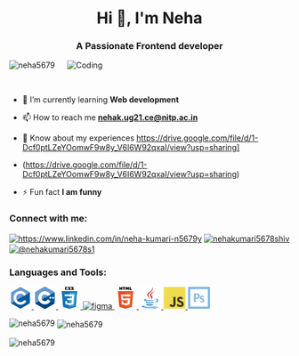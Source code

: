 
<h1 align="center">Hi 👋, I'm Neha</h1>
<h3 align="center">A Passionate Frontend developer</h3>

<img align="right" alt="Coding" width="400"  src="https://i.pinimg.com/originals/e7/26/c7/e726c74ac081eed50feee1433d12c998.gif" >



<p align="left"> <img src="https://komarev.com/ghpvc/?username=neha5679&label=Profile%20views&color=0e75b6&style=flat" alt="neha5679" /> </p>

<p align="left"> <a href="https://twitter.com/" target="blank"><img src="https://img.shields.io/twitter/follow/?logo=twitter&style=for-the-badge" alt="" /></a> </p>

- 🌱 I’m currently learning **Web development**

- 📫 How to reach me **nehak.ug21.ce@nitp.ac.in**

- 📄 Know about my experiences https://drive.google.com/file/d/1-Dcf0ptLZeYOomwF9w8y_V6I6W92qxaI/view?usp=sharing]
- (https://drive.google.com/file/d/1-Dcf0ptLZeYOomwF9w8y_V6I6W92qxaI/view?usp=sharing)

- ⚡ Fun fact **I am funny**

<h3 align="left">Connect with me:</h3>
<p align="left">
<a href="https://linkedin.com/in/https://www.linkedin.com/in/neha-kumari-n5679y" target="blank"><img align="center" src="https://raw.githubusercontent.com/rahuldkjain/github-profile-readme-generator/master/src/images/icons/Social/linked-in-alt.svg" alt="https://www.linkedin.com/in/neha-kumari-n5679y" height="30" width="40" /></a>
<a href="https://www.leetcode.com/nehakumari5678shiv" target="blank"><img align="center" src="https://raw.githubusercontent.com/rahuldkjain/github-profile-readme-generator/master/src/images/icons/Social/leet-code.svg" alt="nehakumari5678shiv" height="30" width="40" /></a>
<a href="https://www.hackerearth.com/@nehakumari5678s1" target="blank"><img align="center" src="https://raw.githubusercontent.com/rahuldkjain/github-profile-readme-generator/master/src/images/icons/Social/hackerearth.svg" alt="@nehakumari5678s1" height="30" width="40" /></a>
</p>

<h3 align="left">Languages and Tools:</h3>
<p align="left"> <a href="https://www.cprogramming.com/" target="_blank" rel="noreferrer"> <img src="https://raw.githubusercontent.com/devicons/devicon/master/icons/c/c-original.svg" alt="c" width="40" height="40"/> </a> <a href="https://www.w3schools.com/cpp/" target="_blank" rel="noreferrer"> <img src="https://raw.githubusercontent.com/devicons/devicon/master/icons/cplusplus/cplusplus-original.svg" alt="cplusplus" width="40" height="40"/> </a> <a href="https://www.w3schools.com/css/" target="_blank" rel="noreferrer"> <img src="https://raw.githubusercontent.com/devicons/devicon/master/icons/css3/css3-original-wordmark.svg" alt="css3" width="40" height="40"/> </a> <a href="https://www.figma.com/" target="_blank" rel="noreferrer"> <img src="https://www.vectorlogo.zone/logos/figma/figma-icon.svg" alt="figma" width="40" height="40"/> </a> <a href="https://www.w3.org/html/" target="_blank" rel="noreferrer"> <img src="https://raw.githubusercontent.com/devicons/devicon/master/icons/html5/html5-original-wordmark.svg" alt="html5" width="40" height="40"/> </a> <a href="https://www.java.com" target="_blank" rel="noreferrer"> <img src="https://raw.githubusercontent.com/devicons/devicon/master/icons/java/java-original.svg" alt="java" width="40" height="40"/> </a> <a href="https://developer.mozilla.org/en-US/docs/Web/JavaScript" target="_blank" rel="noreferrer"> <img src="https://raw.githubusercontent.com/devicons/devicon/master/icons/javascript/javascript-original.svg" alt="javascript" width="40" height="40"/> </a> <a href="https://www.photoshop.com/en" target="_blank" rel="noreferrer"> <img src="https://raw.githubusercontent.com/devicons/devicon/master/icons/photoshop/photoshop-line.svg" alt="photoshop" width="40" height="40"/> </a> </p>

<p><img align="left" src="https://github-readme-stats.vercel.app/api/top-langs?username=neha5679&show_icons=true&locale=en&layout=compact" alt="neha5679" /></p>

<p>&nbsp;<img align="center" src="https://github-readme-stats.vercel.app/api?username=neha5679&show_icons=true&locale=en" alt="neha5679" /></p>

<p><img align="center" src="https://github-readme-streak-stats.herokuapp.com/?user=neha5679&" alt="neha5679" /></p>
